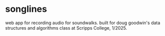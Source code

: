 # songlines
web app for recording audio for soundwalks. 
built for doug goodwin's data structures and algorithms class at Scripps College, 1/2025.
